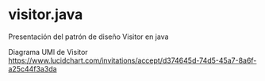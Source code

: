 # visitor.java
Presentación del patrón de diseño Visitor en java

Diagrama UMl de Visitor
https://www.lucidchart.com/invitations/accept/d374645d-74d5-45a7-8a6f-a25c44f3a3da
